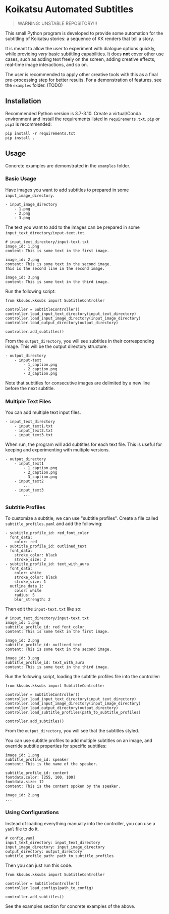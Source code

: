 # Koikatsu Automated Subtitles

> WARNING: UNSTABLE REPOSITORY!!!

This small Python program is developed to provide some automation for the subtitling of Koikatsu stories: a sequence of KK renders that tell a story. 

It is meant to allow the user to experiment with dialogue options quickly, while providing *very* basic subtitling capabilities. It does **not** cover other use cases, such as adding text freely on the screen, adding creative effects, real-time image interactions, and so on.

The user is recommended to apply other creative tools with this as a final pre-processing step for better results. For a demonstration of features, see the `examples` folder. (TODO)

## Installation
Recommended Python version is 3.7-3.10. Create a virtual/Conda environment and install the requirements listed in `requirements.txt`. `pip` or `pip3` is recommended:
```
pip install -r requirements.txt
pip install .
```

## Usage
Concrete examples are demonstrated in the `examples` folder.

### Basic Usage
Have images you want to add subtitles to prepared in some `input_image_directory`.
```
- input_image_directory
    - 1.png
    - 2.png
    - 3.png
```
The text you want to add to the images can be prepared in some `input_text_directory/input-text.txt`.
```
# input_text_directory/input-text.txt
image_id: 1.png
content: This is some text in the first image.

image_id: 2.png
content: This is some text in the second image.
This is the second line in the second image.

image_id: 3.png
content: This is some text in the third image.
```
Run the following script:
```
from kksubs.kksubs import SubtitleController

controller = SubtitleController()
controller.load_input_text_directory(input_text_directory)
controller.load_input_image_directory(input_image_directory)
controller.load_output_directory(output_directory)

controller.add_subtitles()
```
From the `output_directory`, you will see subtitles in their corresponding image. This will be the output directory structure.
```
- output_directory
    - input-text
        - 1_caption.png
        - 2_caption.png
        - 3_caption.png
```
Note that subtitles for consecutive images are delimited by a new line before the next subtitle.

### Multiple Text Files
You can add multiple text input files.
```
- input_text_directory
    - input_text1.txt
    - input_text2.txt
    - input_text3.txt
```
When run, the program will add subtitles for each text file. This is useful for keeping and experimenting with multiple versions.
```
- output_directory
    - input_text1
        - 1_caption.png
        - 2_caption.png
        - 3_caption.png
    - input_text2
        ...
    - input_text3
        ...
```

### Subtitle Profiles
To customize a subtitle, we can use "subtitle profiles". Create a file called `subtitle_profiles.yaml` and add the following:
```
- subtitle_profile_id: red_font_color
  font_data:
    color: red
- subtitle_profile_id: outlined_text
  font_data:
    stroke_color: black
    stroke_size: 2
- subtitle_profile_id: text_with_aura
  font_data:
    color: white
    stroke_color: black
    stroke_size: 1
  outline_data_1:
    color: white
    radius: 5
    blur_strength: 2
```
Then edit the `input-text.txt` like so:
```
# input_text_directory/input-text.txt
image_id: 1.png
subtitle_profile_id: red_font_color
content: This is some text in the first image.

image_id: 2.png
subtitle_profile_id: outlined_text
content: This is some text in the second image.

image_id: 3.png
subtitle_profile_id: text_with_aura
content: This is some text in the third image.
```

Run the following script, loading the subtitle profiles file into the controller:
```
from kksubs.kksubs import SubtitleController

controller = SubtitleController()
controller.load_input_text_directory(input_text_directory)
controller.load_input_image_directory(input_image_directory)
controller.load_output_directory(output_directory)
controller.load_subtitle_profiles(path_to_subtitle_profiles)

controller.add_subtitles()
```
From the `output_directory`, you will see that the subtitles styled.

You can use subtitle profiles to add multiple subtitles on an image, and override subtitle properties for specific subtitles:
```
image_id: 1.png
subtitle_profile_id: speaker
content: This is the name of the speaker.

subtitle_profile_id: content
fontdata.color: [255, 100, 100]
fontdata.size: 12
content: This is the content spoken by the speaker.

image_id: 2.png
...
```

### Using Configurations

Instead of loading everything manually into the controller, you can use a `yaml` file to do it.
```
# config.yaml
input_text_directory: input_text_directory
input_image_directory: input_image_directory
output_directory: output_directory
subtitle_profile_path: path_to_subtitle_profiles
```
Then you can just run this code.
```
from kksubs.kksubs import SubtitleController

controller = SubtitleController()
controller.load_configs(path_to_config)

controller.add_subtitles()
```
See the examples section for concrete examples of the above.